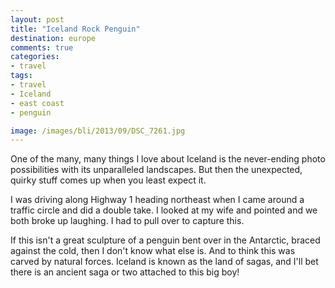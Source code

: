 ```yaml
---
layout: post
title: "Iceland Rock Penguin"
destination: europe
comments: true
categories:
- travel
tags:
- travel
- Iceland
- east coast
- penguin

image: /images/bli/2013/09/DSC_7261.jpg
---
```


One of the many, many things I love about Iceland is the never-ending photo possibilities with its unparalleled landscapes. But then the unexpected, quirky stuff comes up when you least expect it. 

<!--more-->

I was driving along Highway 1 heading northeast when I came around a traffic circle and did a double take. I looked at my wife and pointed and we both broke up laughing. I had to pull over to capture this. 

If this isn't a great sculpture of a penguin bent over in the Antarctic, braced against the cold, then I don't know what else is. And to think this was carved by natural forces. Iceland is known as the land of sagas, and I'll bet there is an ancient saga or two attached to this big boy!

